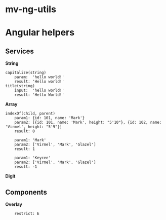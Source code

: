 # mv-ng-utils

Angular helpers
==============

Services
--------------

**String**

    capitalize(string)
        param:  'hello world!'
        result: 'Hello world!'
    title(string)
        input:  'hello world!'
        result: 'Hello World!'

**Array**

    indexOf(child, parent)
        param1: {id: 101, name: 'Mark'}
        param2: [{id: 101, name: 'Mark', height: "5'10"}, {id: 102, name: 'Virmel', height: "5'9"}]
        result: 0

        param1: 'Mark'
        param2: ['Virmel', 'Mark', 'Glazel']
        result: 1

        param1: 'Keycee'
        param2: ['Virmel', 'Mark', 'Glazel']
        result: -1

**Digit**

Components
--------------
**Overlay**

        restrict: E